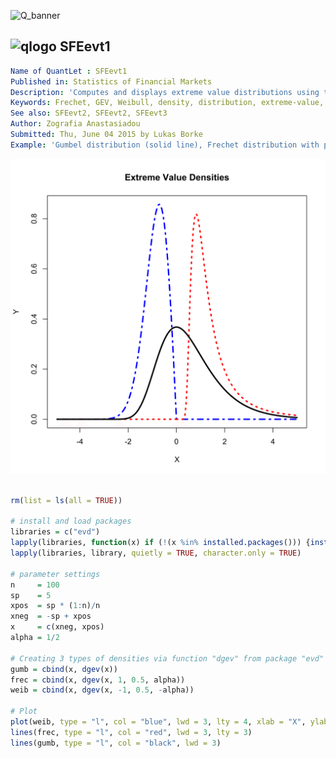 
![Q_banner](https://github.com/QuantLet/Styleguide-and-Validation-procedure/blob/master/pictures/banner.png)

## ![qlogo](https://github.com/QuantLet/Styleguide-and-Validation-procedure/blob/master/pictures/qloqo.png) **SFEevt1**

```yaml
Name of QuantLet : SFEevt1 
Published in: Statistics of Financial Markets
Description: 'Computes and displays extreme value distributions using the pdf (probability density functions) with adjusted parameter alpha: Frechet, Gumbel and Weibull.'
Keywords: Frechet, GEV, Weibull, density, distribution, extreme-value, gumbel
See also: SFEevt2, SFEevt2, SFEevt3
Author: Zografia Anastasiadou
Submitted: Thu, June 04 2015 by Lukas Borke
Example: 'Gumbel distribution (solid line), Frechet distribution with parameter alpha=1/2 (dotted line) and Weibull distribution with parameter alpha=-1/2 (dash-dot line).'
```

![Picture1](SFEevt1-1.png)


```r

rm(list = ls(all = TRUE))

# install and load packages
libraries = c("evd")
lapply(libraries, function(x) if (!(x %in% installed.packages())) {install.packages(x)} )
lapply(libraries, library, quietly = TRUE, character.only = TRUE)

# parameter settings
n     = 100
sp    = 5
xpos  = sp * (1:n)/n
xneg  = -sp + xpos
x     = c(xneg, xpos)
alpha = 1/2

# Creating 3 types of densities via function "dgev" from package "evd"
gumb = cbind(x, dgev(x))
frec = cbind(x, dgev(x, 1, 0.5, alpha))
weib = cbind(x, dgev(x, -1, 0.5, -alpha))

# Plot
plot(weib, type = "l", col = "blue", lwd = 3, lty = 4, xlab = "X", ylab = "Y", main = "Extreme Value Densities")
lines(frec, type = "l", col = "red", lwd = 3, lty = 3)
lines(gumb, type = "l", col = "black", lwd = 3) 

```
